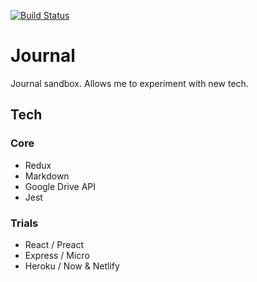 [![Build Status](https://travis-ci.org/andywillis/uws-journal.svg?branch=dev)](https://travis-ci.org/andywillis/uws-journal)
	
# Journal

Journal sandbox. Allows me to experiment with new tech.

## Tech

### Core

* Redux
* Markdown
* Google Drive API
* Jest

### Trials

* React / Preact
* Express / Micro
* Heroku / Now & Netlify